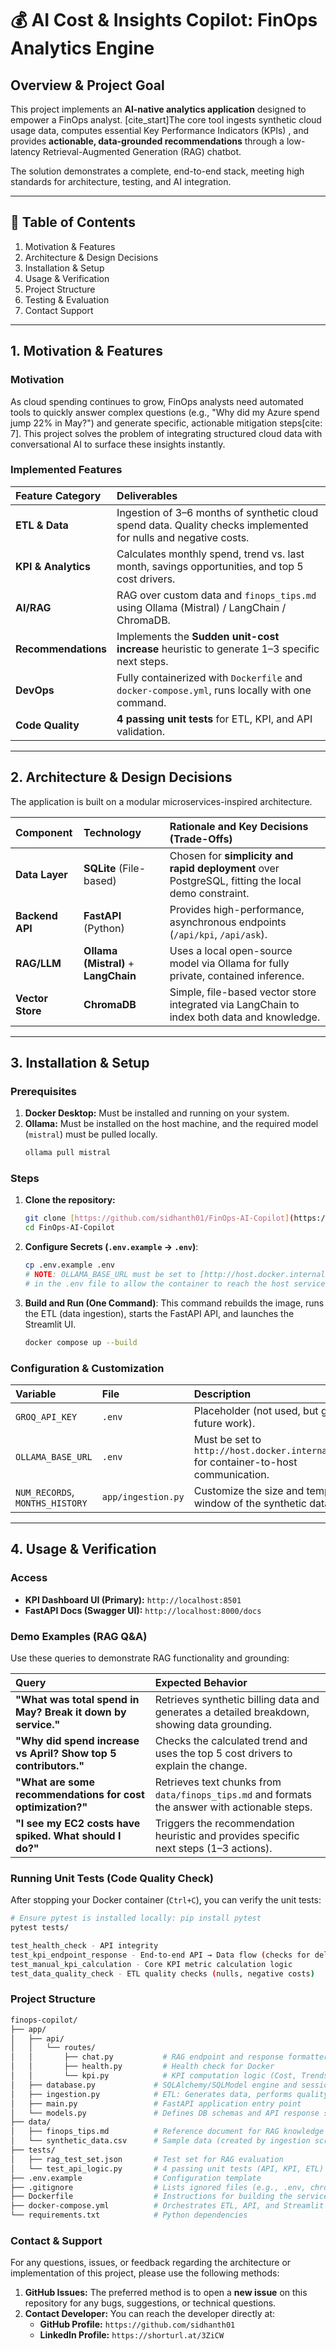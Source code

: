 # 💰 AI Cost & Insights Copilot: FinOps Analytics Engine

## Overview & Project Goal

This project implements an **AI-native analytics application** designed to empower a FinOps analyst. [cite_start]The core tool ingests synthetic cloud usage data, computes essential Key Performance Indicators (KPIs) , and provides **actionable, data-grounded recommendations** through a low-latency Retrieval-Augmented Generation (RAG) chatbot.

The solution demonstrates a complete, end-to-end stack, meeting high standards for architecture, testing, and AI integration.

***

## 📖 Table of Contents
1. Motivation & Features
2. Architecture & Design Decisions
3. Installation & Setup
4. Usage & Verification
5. Project Structure
6. Testing & Evaluation
7. Contact Support

***

## 1. Motivation & Features

### Motivation
As cloud spending continues to grow, FinOps analysts need automated tools to quickly answer complex questions (e.g., "Why did my Azure spend jump 22% in May?") and generate specific, actionable mitigation steps[cite: 7]. This project solves the problem of integrating structured cloud data with conversational AI to surface these insights instantly.

### Implemented Features
| Feature Category | Deliverables |
| :--- | :--- |
| **ETL & Data** | Ingestion of 3–6 months of synthetic cloud spend data. Quality checks implemented for nulls and negative costs. |
| **KPI & Analytics** | Calculates monthly spend, trend vs. last month, savings opportunities, and top 5 cost drivers. |
| **AI/RAG** | RAG over custom data and `finops_tips.md` using Ollama (Mistral) / LangChain / ChromaDB. |
| **Recommendations** | Implements the **Sudden unit-cost increase** heuristic  to generate 1–3 specific next steps. |
| **DevOps** | Fully containerized with `Dockerfile` and `docker-compose.yml`, runs locally with one command. |
| **Code Quality** | **4 passing unit tests** for ETL, KPI, and API validation. |

***

## 2. Architecture & Design Decisions

The application is built on a modular microservices-inspired architecture.

| Component | Technology | Rationale and Key Decisions (Trade-Offs) |
| :--- | :--- | :--- |
| **Data Layer** | **SQLite** (File-based) | Chosen for **simplicity and rapid deployment** over PostgreSQL, fitting the local demo constraint. |
| **Backend API** | **FastAPI** (Python) | Provides high-performance, asynchronous endpoints (`/api/kpi`, `/api/ask`). |
| **RAG/LLM** | **Ollama (Mistral)** + **LangChain** | Uses a local open-source model via Ollama  for fully private, contained inference. |
| **Vector Store** | **ChromaDB** | Simple, file-based vector store  integrated via LangChain to index both data and knowledge. |

***

## 3. Installation & Setup

### Prerequisites
1.  **Docker Desktop:** Must be installed and running on your system.
2.  **Ollama:** Must be installed on the host machine, and the required model (`mistral`) must be pulled locally.
    ```bash
    ollama pull mistral
    ```

### Steps
1.  **Clone the repository:**
    ```bash
    git clone [https://github.com/sidhanth01/FinOps-AI-Copilot](https://github.com/sidhanth01/FinOps-AI-Copilot)
    cd FinOps-AI-Copilot
    ```
2.  **Configure Secrets (`.env.example` $\to$ `.env`)**:
    ```bash
    cp .env.example .env
    # NOTE: OLLAMA_BASE_URL must be set to [http://host.docker.internal:11434](http://host.docker.internal:11434) 
    # in the .env file to allow the container to reach the host service.
    ```
3.  **Build and Run (One Command)**: This command rebuilds the image, runs the ETL (data ingestion), starts the FastAPI API, and launches the Streamlit UI.
    ```bash
    docker compose up --build
    ```

### Configuration & Customization
| Variable | File | Description |
| :--- | :--- | :--- |
| `GROQ_API_KEY` | `.env` | Placeholder (not used, but good for future work). |
| `OLLAMA_BASE_URL` | `.env` | Must be set to `http://host.docker.internal:11434` for container-to-host communication. |
| `NUM_RECORDS`, `MONTHS_HISTORY` | `app/ingestion.py` | Customize the size and temporal window of the synthetic dataset. |

***

## 4. Usage & Verification

### Access
* **KPI Dashboard UI (Primary):** `http://localhost:8501`
* **FastAPI Docs (Swagger UI):** `http://localhost:8000/docs`

### Demo Examples (RAG Q&A)
Use these queries to demonstrate RAG functionality and grounding:

| Query | Expected Behavior |
| :--- | :--- |
| **"What was total spend in May? Break it down by service."** | Retrieves synthetic billing data and generates a detailed breakdown, showing data grounding. |
| **"Why did spend increase vs April? Show top 5 contributors."** | Checks the calculated trend and uses the top 5 cost drivers to explain the change. |
| **"What are some recommendations for cost optimization?"** | Retrieves text chunks from `data/finops_tips.md` and formats the answer with actionable steps. |
| **"I see my EC2 costs have spiked. What should I do?"** | Triggers the recommendation heuristic and provides specific next steps (1–3 actions). |

### Running Unit Tests (Code Quality Check)

After stopping your Docker container (`Ctrl+C`), you can verify the unit tests:

```bash
# Ensure pytest is installed locally: pip install pytest
pytest tests/

test_health_check -	API integrity
test_kpi_endpoint_response - End-to-end API → Data flow (checks for deliberate cost spike)
test_manual_kpi_calculation - Core KPI metric calculation logic
test_data_quality_check	- ETL quality checks (nulls, negative costs)
```

### Project Structure

```bash
finops-copilot/
├── app/
│   ├── api/
│   │   └── routes/
│   │       ├── chat.py           # RAG endpoint and response formatter
│   │       ├── health.py         # Health check for Docker
│   │       └── kpi.py            # KPI computation logic (Cost, Trends)
│   ├── database.py             # SQLAlchemy/SQLModel engine and session setup
│   ├── ingestion.py            # ETL: Generates data, performs quality checks, loads DB
│   ├── main.py                 # FastAPI application entry point
│   └── models.py               # Defines DB schemas and API response schemas
├── data/
│   ├── finops_tips.md          # Reference document for RAG knowledge
│   └── synthetic_data.csv      # Sample data (created by ingestion script)
├── tests/
│   ├── rag_test_set.json       # Test set for RAG evaluation
│   └── test_api_logic.py       # 4 passing unit tests (API, KPI, ETL)
├── .env.example                # Configuration template
├── .gitignore                  # Lists ignored files (e.g., .env, chroma_db/)
├── Dockerfile                  # Instructions for building the service image
├── docker-compose.yml          # Orchestrates ETL, API, and Streamlit
└── requirements.txt            # Python dependencies
```
### Contact & Support

For any questions, issues, or feedback regarding the architecture or implementation of this project, please use the following methods:

1.  **GitHub Issues:** The preferred method is to open a **new issue** on this repository for any bugs, suggestions, or technical questions.
2.  **Contact Developer:** You can reach the developer directly at:
    * **GitHub Profile:** `https://github.com/sidhanth01`
    * **LinkedIn Profile:** `https://shorturl.at/3ZiCW`
